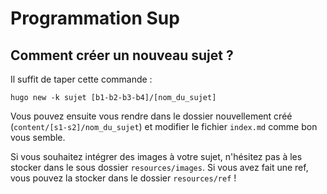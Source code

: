 # Programmation Sup

## Comment créer un nouveau sujet ?

Il suffit de taper cette commande : 
```
hugo new -k sujet [b1-b2-b3-b4]/[nom_du_sujet]
```

Vous pouvez ensuite vous rendre dans le dossier nouvellement créé 
(`content/[s1-s2]/nom_du_sujet`) et modifier le fichier `index.md` comme bon
vous semble. 

Si vous souhaitez intégrer des images à votre sujet, n'hésitez pas à les stocker
dans le sous dossier `resources/images`. Si vous avez fait une ref, vous pouvez
la stocker dans le dossier `resources/ref` ! 

